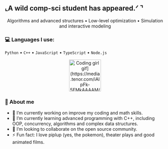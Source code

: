 ## ⌞A wild comp-sci student has appeared.ᐟ ⌝
<p align="center">
  Algorithms and advanced structures • Low-level optimization • Simulation and interactive modeling
</p>

### 💻 Languages I use:
`Python` • `C++` • `JavaScript` • `TypeScript` • `Node.js`

<p align="center">
  <img src="[https://media0.giphy.com/media/j0yDs1uIaBD8LrlwId/200w.gif?cid=6c09b95204piw7yhmtgiogk4noy9cb2mxw9vgjfpgh1omhkw&ep=v1_stickers_search&rid=200w.gif&ct=s" alt="Coding girl gif](https://media.tenor.com/iAIpFk-5FMkAAAAM/potchama-happy.gif)" width="100"/>
</p>

### 🌱 About me
- 🔭 I’m currently working on improve my coding and math skills.
- 🌱 I’m currently learning advanced programming with C++, including OOP, concurrency, algorithms and complex data structures.
- 🚀 I’m looking to collaborate on the open source community.
- ⚡ Fun fact: I love piplup (yes, the pokemon), theater plays and good animated films.
